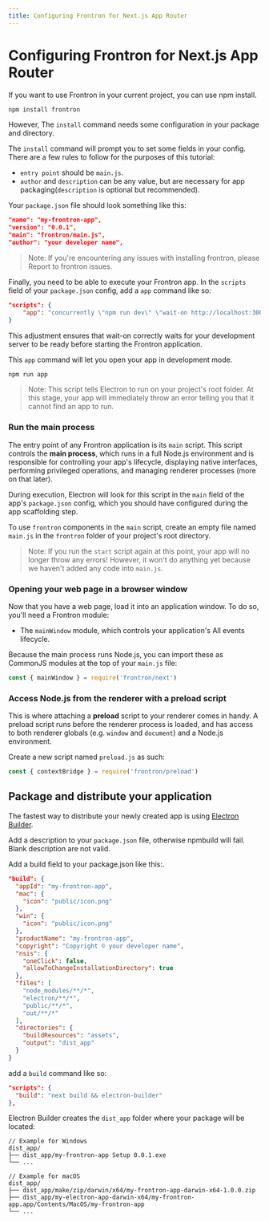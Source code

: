 ```yaml
---
title: Configuring Frontron for Next.js App Router
---
```


# Configuring Frontron for Next.js App Router

If you want to use Frontron in your current project, you can use npm install.

```bash
npm install frontron
```

However, The `install` command needs some configuration in your package and directory.

The `install` command will prompt you to set some fields in your config.
There are a few rules to follow for the purposes of this tutorial:

* `entry point` should be `main.js`.
* `author` and `description` can be any value, but are necessary for app packaging(`description` is optional but recommended).

Your `package.json` file should look something like this:

```json
"name": "my-frontron-app",
"version": "0.0.1",
"main": "frontron/main.js",
"author": "your developer name",
```

> Note: If you're encountering any issues with installing frontron, please
> Report to frontron issues.

Finally, you need to be able to execute your Frontron app. In the `scripts`
field of your `package.json` config, add a `app` command like so:

```json
"scripts": {
    "app": "concurrently \"npm run dev\" \"wait-on http://localhost:3000 && cross-env NODE_ENV=development electron .\""
}
```

This adjustment ensures that wait-on correctly waits for your development server to be ready before starting the Frontron application.

This `app` command will let you open your app in development mode.

```bash
npm run app
```

> Note: This script tells Electron to run on your project's root folder. At this stage,
> your app will immediately throw an error telling you that it cannot find an app to run.

### Run the main process

The entry point of any Frontron application is its `main` script. This script controls the
**main process**, which runs in a full Node.js environment and is responsible for
controlling your app's lifecycle, displaying native interfaces, performing privileged
operations, and managing renderer processes (more on that later).

During execution, Electron will look for this script in the `main`
field of the app's `package.json` config, which you should have configured during the
app scaffolding step.

To use `frontron` components in the `main` script, create an empty file named `main.js` in the `frontron` folder
of your project's root directory.

> Note: If you run the `start` script again at this point, your app will no longer throw
> any errors! However, it won't do anything yet because we haven't added any code into
> `main.js`.

### Opening your web page in a browser window

Now that you have a web page, load it into an application window. To do so, you'll
need a Frontron module:

* The `mainWindow` module, which controls your application's All events lifecycle.

Because the main process runs Node.js, you can import these as CommonJS
modules at the top of your `main.js` file:

```js
const { mainWindow } = require('frontron/next')
```

### Access Node.js from the renderer with a preload script

This is where attaching a **preload** script to your renderer comes in handy.
A preload script runs before the renderer process is loaded, and has access to both
renderer globals (e.g. `window` and `document`) and a Node.js environment.

Create a new script named `preload.js` as such:

```js
const { contextBridge } = require('frontron/preload')
```

## Package and distribute your application

The fastest way to distribute your newly created app is using
[Electron Builder](https://www.electron.build).

Add a description to your `package.json` file, otherwise npmbuild will fail. Blank description are not valid.

Add a build field to your package.json like this:.

```json
"build": {
  "appId": "my-frontron-app",
  "mac": {
    "icon": "public/icon.png"
  },
  "win": {
    "icon": "public/icon.png"
  },
  "productName": "my-frontron-app",
  "copyright": "Copyright © your developer name",
  "nsis": {
    "oneClick": false,
    "allowToChangeInstallationDirectory": true
  },
  "files": [
    "node_modules/**/*",
    "electron/**/*",
    "public/**/*",
    "out/**/*"
  ],
  "directories": {
    "buildResources": "assets",
    "output": "dist_app"
  }
}
```

add a `build` command like so:

```json
"scripts": {
  "build": "next build && electron-builder"
},
```

Electron Builder creates the `dist_app` folder where your package will be located:

```plain
// Example for Windows
dist_app/
├── dist_app/my-frontron-app Setup 0.0.1.exe
└── ...

// Example for macOS
dist_app/
├── dist_app/make/zip/darwin/x64/my-frontron-app-darwin-x64-1.0.0.zip
├── dist_app/my-electron-app-darwin-x64/my-frontron-app.app/Contents/MacOS/my-frontron-app
└── ...
```